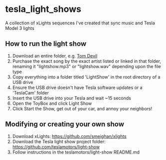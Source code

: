 # tesla_light_shows
A collection of xLights sequences I've created that sync music and Tesla Model 3 lights

## How to run the light show
1. Download an entire folder, e.g. [Tom Devil](./Tom_Devil)
2. Purchase the exact song by the exact artist listed or linked in that folder, renaming it "lightshow.mp3" or "lightshow.wav" depending upon the file type
3. Copy everything into a folder titled 'LightShow' in the root directory of a USB drive
4. Ensure the USB drive doesn't have Tesla software updates or a 'TeslaCam' folder
5. Insert the USB drive into your Tesla and wait ~15 seconds
6. Open the ToyBox and click Light Show
7. Click Start the Show, get out of your car, and annoy your neighbors!

## Modifying or creating your own show
1. Download xLights: https://github.com/smeighan/xlights
2. Download the Tesla light show project folder: https://github.com/teslamotors/light-show
3. Follow instructions in the teslamotors/light-show README.md
